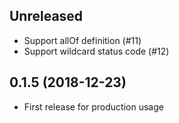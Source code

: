 ## Unreleased
* Support allOf definition (#11)
* Support wildcard status code (#12)

## 0.1.5 (2018-12-23)
* First release for production usage
